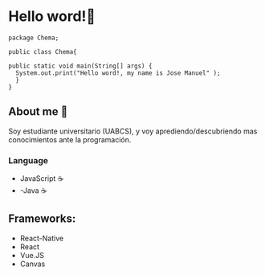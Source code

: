 
# Hello word!👋

~~~ Esto es una prueba
package Chema;

public class Chema{

public static void main(String[] args) {
  System.out.print("Hello word!, my name is Jose Manuel" );
  }
}
~~~

## About me 💬
Soy estudiante universitario (UABCS), y voy aprediendo/descubriendo mas conocimientos ante la programación.
### Language
- JavaScript ☕
- -Java ☕

## Frameworks:
- React-Native
- React
- Vue.JS
- Canvas

<!--
**RespawnPoppa/RespawnPoppa** is a ✨ _special_ ✨ repository because its `README.md` (this file) appears on your GitHub profile.

Here are some ideas to get you started:

- 🔭 I’m currently working on ...
- 🌱 I’m currently learning ...
- 👯 I’m looking to collaborate on ...
- 🤔 I’m looking for help with ...
- 💬 Ask me about ...
- 📫 How to reach me: ...
- 😄 Pronouns: ...
- ⚡ Fun fact: ...
-->
